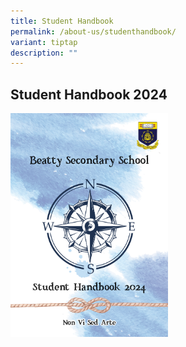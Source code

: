 ```yaml
---
title: Student Handbook
permalink: /about-us/studenthandbook/
variant: tiptap
description: ""
---
```

<h2><strong>Student Handbook 2024</strong></h2><a class="isomer-image-wrapper" href="https://drive.google.com/file/d/1FMLaNzTpU3mY3fZ7j921XBn02eBq_j4a/view?usp=drive_link"><img style="width: 50%;" height="auto" width="100%" alt="Student Handbook 2024" src="/images/Student_Handbook_2024.png"></a><p></p>